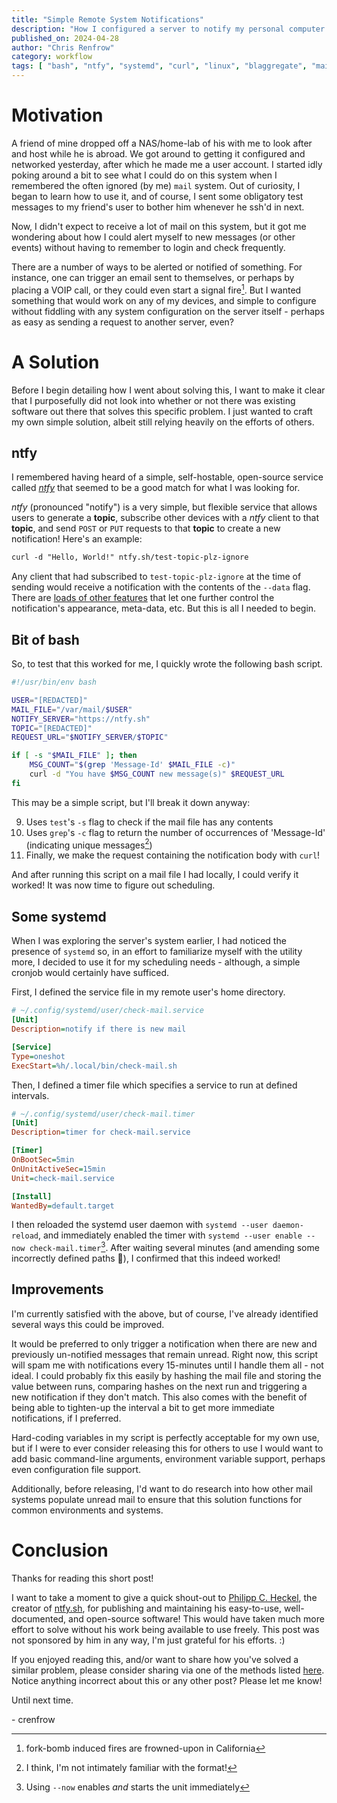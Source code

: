 ```yaml
---
title: "Simple Remote System Notifications"
description: "How I configured a server to notify my personal computer and smart-phone when I have new mail."
published_on: 2024-04-28
author: "Chris Renfrow"
category: workflow
tags: [ "bash", "ntfy", "systemd", "curl", "linux", "blaggregate", "mail" ]
---
```


# Motivation

A friend of mine dropped off a NAS/home-lab of his with me to look after and host while he is abroad. We got around to getting it configured and networked yesterday, after which he made me a user account. I started idly poking around a bit to see what I could do on this system when I remembered the often ignored (by me) `mail` system. Out of curiosity, I began to learn how to use it, and of course, I sent some obligatory test messages to my friend's user to bother him whenever he ssh'd in next.

Now, I didn't expect to receive a lot of mail on this system, but it got me wondering about how I could alert myself to new messages (or other events) without having to remember to login and check frequently.

There are a number of ways to be alerted or notified of something. For instance, one can trigger an email sent to themselves, or perhaps by placing a VOIP call, or they could even start a signal fire[^1]. But I wanted something that would work on any of my devices, and simple to configure without fiddling with any system configuration on the server itself - perhaps as easy as sending a request to another server, even?

[^1]: fork-bomb induced fires are frowned-upon in California

# A Solution

Before I begin detailing how I went about solving this, I want to make it clear that I purposefully did not look into whether or not there was existing software out there that solves this specific problem. I just wanted to craft my own simple solution, albeit still relying heavily on the efforts of others.

## ntfy

I remembered having heard of a simple, self-hostable, open-source service called [*ntfy*](https://ntfy.sh) that seemed to be a good match for what I was looking for.

*ntfy* (pronounced "notify") is a very simple, but flexible service that allows users to generate a **topic**, subscribe other devices with a *ntfy* client to that **topic**, and send `POST` or `PUT` requests to that **topic** to create a new notification! Here's an example:

```txt
curl -d "Hello, World!" ntfy.sh/test-topic-plz-ignore
```

Any client that had subscribed to `test-topic-plz-ignore` at the time of sending would receive a notification with the contents of the `--data` flag. There are [loads of other features](https://docs.ntfy.sh/publish/) that let one further control the notification's appearance, meta-data, etc. But this is all I needed to begin.

## Bit of bash

So, to test that this worked for me, I quickly wrote the following bash script.

```sh showLineNumbers {9-11}
#!/usr/bin/env bash

USER="[REDACTED]"
MAIL_FILE="/var/mail/$USER"
NOTIFY_SERVER="https://ntfy.sh"
TOPIC="[REDACTED]"
REQUEST_URL="$NOTIFY_SERVER/$TOPIC"

if [ -s "$MAIL_FILE" ]; then
    MSG_COUNT="$(grep 'Message-Id' $MAIL_FILE -c)"
    curl -d "You have $MSG_COUNT new message(s)" $REQUEST_URL
fi
```

This may be a simple script, but I'll break it down anyway:

9. Uses `test`'s `-s` flag to check if the mail file has any contents
10. Uses `grep`'s `-c` flag to return the number of occurrences of 'Message-Id' (indicating unique messages[^2])
11. Finally, we make the request containing the notification body with `curl`!

And after running this script on a mail file I had locally, I could verify it worked! It was now time to figure out scheduling.

[^2]: I think, I'm not intimately familiar with the format!

## Some systemd

When I was exploring the server's system earlier, I had noticed the presence of `systemd` so, in an effort to familiarize myself with the utility more, I decided to use it for my scheduling needs - although, a simple cronjob would certainly have sufficed.

First, I defined the service file in my remote user's home directory.

```ini showLineNumbers
# ~/.config/systemd/user/check-mail.service
[Unit]
Description=notify if there is new mail

[Service]
Type=oneshot
ExecStart=%h/.local/bin/check-mail.sh
```

Then, I defined a timer file which specifies a service to run at defined intervals.

```ini showLineNumbers
# ~/.config/systemd/user/check-mail.timer
[Unit]
Description=timer for check-mail.service

[Timer]
OnBootSec=5min
OnUnitActiveSec=15min
Unit=check-mail.service

[Install]
WantedBy=default.target
```

I then reloaded the systemd user daemon with `systemd --user daemon-reload`, and immediately enabled the timer with `systemd --user enable --now check-mail.timer`[^3]. After waiting several minutes (and amending some incorrectly defined paths 🤫), I confirmed that this indeed worked!

[^3]: Using `--now` enables *and* starts the unit immediately

## Improvements

I'm currently satisfied with the above, but of course, I've already identified several ways this could be improved.

It would be preferred to only trigger a notification when there are new and previously un-notified messages that remain unread. Right now, this script will spam me with notifications every 15-minutes until I handle them all - not ideal. I could probably fix this easily by hashing the mail file and storing the value between runs, comparing hashes on the next run and triggering a new notification if they don't match. This also comes with the benefit of being able to tighten-up the interval a bit to get more immediate notifications, if I preferred.

Hard-coding variables in my script is perfectly acceptable for my own use, but if I were to ever consider releasing this for others to use I would want to add basic command-line arguments, environment variable support, perhaps even configuration file support.

Additionally, before releasing, I'd want to do research into how other mail systems populate unread mail to ensure that this solution functions for common environments and systems.

# Conclusion

Thanks for reading this short post!

I want to take a moment to give a quick shout-out to [Philipp C. Heckel](https://blog.heckel.io/about/), the creator of [ntfy.sh](https://ntfy.sh), for publishing and maintaining his easy-to-use, well-documented, and open-source software! This would have taken much more effort to solve without his work being available to use freely. This post was not sponsored by him in any way, I'm just grateful for his efforts. :)

If you enjoyed reading this, and/or want to share how you've solved a similar problem, please consider sharing via one of the methods listed [here](/about). Notice anything incorrect about this or any other post? Please let me know!

Until next time.

\- crenfrow

